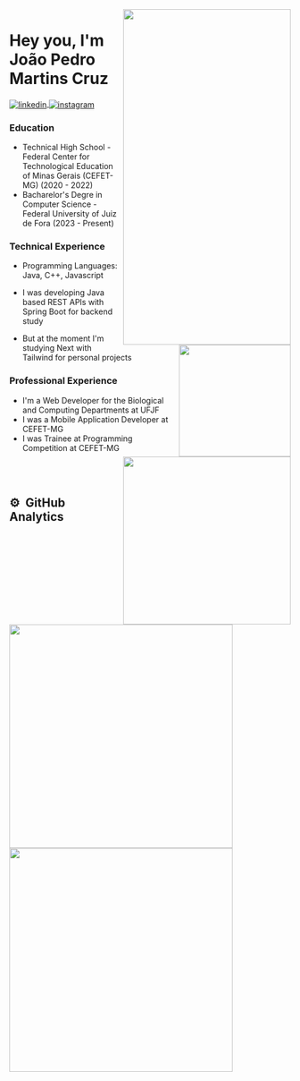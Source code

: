 
<img align="right"  height="600em" width="300em" src="https://raw.githubusercontent.com/gist/martins-joaopedro/c669e922d23846bd5b566ad6669d60cb/raw/331ce8f3a4ba4a7e082d71621190c07d2ad40730/pc.svg"/>
<p align="left"> </p>

<h1 align="left">Hey you, I'm João Pedro Martins Cruz</h1>

<a href="https://linkedin.com/in/martinsjoaopedro" target="_blank">
  <img align="center" src="https://img.shields.io/badge/-joaopedro-05122A?style=flat&logo=linkedin" alt="linkedin"/>
</a>
  
<a href="https://instagram.com/for.jpec" target="_blank">
 <img align="center" src="https://img.shields.io/badge/-for.jpec-05122A?style=flat&logo=instagram" alt="instagram"/>
</a>

<h3>Education</h3>

- Technical High School - Federal Center for Technological Education of Minas Gerais (CEFET-MG) (2020 - 2022)
- Bacharelor's Degre in Computer Science - Federal University of Juiz de Fora (2023 - Present)

<img align="right" width="200em" src="https://raw.githubusercontent.com/gist/martins-joaopedro/a666f6329d5b6ebd2693375eb1eb403f/raw/5e6ddbfcbb960eeb5019fc120ad6bec10fba6fd9/divider.svg"/>

<h3>Technical Experience </h3>

- Programming Languages: Java, C++, Javascript

- I was developing Java based REST APIs with Spring Boot for backend study
- But at the moment I'm studying Next with Tailwind for personal projects  
  
<img align="right" width="300em" src="https://raw.githubusercontent.com/gist/martins-joaopedro/a666f6329d5b6ebd2693375eb1eb403f/raw/5e6ddbfcbb960eeb5019fc120ad6bec10fba6fd9/divider.svg"/>

<h3>Professional Experience</h3>

- I'm a Web Developer for the Biological and Computing Departments at UFJF
- I was a Mobile Application Developer at CEFET-MG 
- I was Trainee at Programming Competition at CEFET-MG

<br/><br/>
## ⚙️ &nbsp;GitHub Analytics

<img width="400em" >
<img width="400em" src="https://github-readme-stats.vercel.app/api?username=martins-joaopedro&show_icons=true&theme=vision-friendly-dark"/>
<img width="400em" src="https://github-readme-stats.vercel.app/api/top-langs/?username=martins-joaopedro&theme=vision-friendly-dark"/>
</img >


